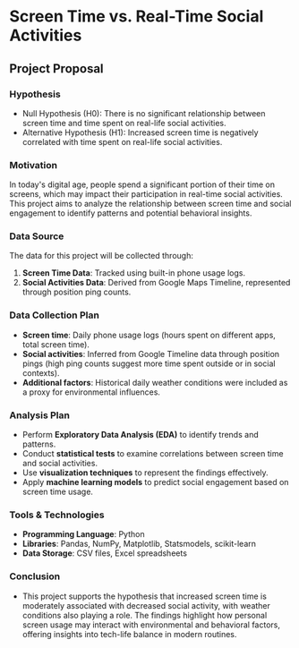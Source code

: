 # Screen Time vs. Real-Time Social Activities  

## Project Proposal  

### Hypothesis
- Null Hypothesis (H0): There is no significant relationship between screen time and time spent on real-life social activities.
- Alternative Hypothesis (H1): Increased screen time is negatively correlated with time spent on real-life social activities.
  
### Motivation  
In today's digital age, people spend a significant portion of their time on screens, which may impact their participation in real-time social activities. This project aims to analyze the relationship between screen time and social engagement to identify patterns and potential behavioral insights.  

### Data Source  
The data for this project will be collected through:  
1. **Screen Time Data**: Tracked using built-in phone usage logs.
2. **Social Activities Data**: Derived from Google Maps Timeline, represented through position ping counts.


### Data Collection Plan  
- **Screen time**: Daily phone usage logs (hours spent on different apps, total screen time).  
- **Social activities**: Inferred from Google Timeline data through position pings (high ping counts suggest more time spent outside or in social contexts).
- **Additional factors**: Historical daily weather conditions were included as a proxy for environmental influences.

### Analysis Plan  
- Perform **Exploratory Data Analysis (EDA)** to identify trends and patterns.
- Conduct **statistical tests** to examine correlations between screen time and social activities.  
- Use **visualization techniques** to represent the findings effectively.  
- Apply **machine learning models** to predict social engagement based on screen time usage.  

### Tools & Technologies  
- **Programming Language**: Python  
- **Libraries**: Pandas, NumPy, Matplotlib, Statsmodels, scikit-learn
- **Data Storage**: CSV files, Excel spreadsheets

### Conclusion
- This project supports the hypothesis that increased screen time is moderately associated with decreased social activity, with weather conditions also playing a role. The findings highlight how personal screen usage may interact with environmental and behavioral factors, offering insights into tech-life balance in modern routines.

